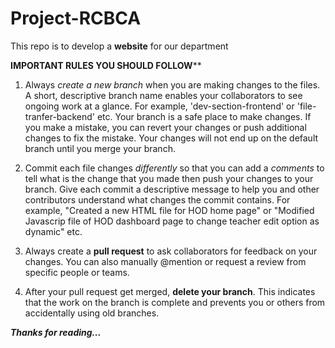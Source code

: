 # Project-RCBCA
This repo is to develop a **website** for our department

************IMPORTANT RULES YOU SHOULD FOLLOW**************

1. Always *create a new branch* when you are making changes to the files. A short, descriptive branch name enables your collaborators to see ongoing work at a glance. For example, 'dev-section-frontend' or 'file-tranfer-backend' etc. Your branch is a safe place to make changes. If you make a mistake, you can revert your changes or push additional changes to fix the mistake. Your changes will not end up on the default branch until you merge your branch.

2. Commit each file changes *differently* so that  you can add a *comments* to tell what is the change that you made then push your changes to your branch. Give each commit a descriptive message to help you and other contributors understand what changes the commit contains. For example, "Created a new HTML file for HOD home page" or "Modified Javascrip file of HOD dashboard page to change teacher edit option as dynamic" etc.

3. Always create a **pull request** to ask collaborators for feedback on your changes. You can also manually @mention or request a review from specific people or teams.

4. After your pull request get merged, **delete your branch**. This indicates that the work on the branch is complete and prevents you or others from accidentally using old branches.

***Thanks for reading...***
